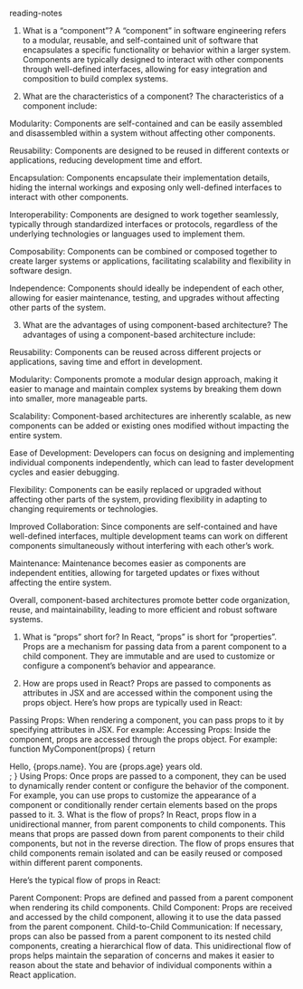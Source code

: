 reading-notes
1. What is a “component”?
A “component” in software engineering refers to a modular, reusable, and self-contained unit of software that encapsulates a specific functionality or behavior within a larger system. Components are typically designed to interact with other components through well-defined interfaces, allowing for easy integration and composition to build complex systems.

2. What are the characteristics of a component?
The characteristics of a component include:

Modularity: Components are self-contained and can be easily assembled and disassembled within a system without affecting other components.

Reusability: Components are designed to be reused in different contexts or applications, reducing development time and effort.

Encapsulation: Components encapsulate their implementation details, hiding the internal workings and exposing only well-defined interfaces to interact with other components.

Interoperability: Components are designed to work together seamlessly, typically through standardized interfaces or protocols, regardless of the underlying technologies or languages used to implement them.

Composability: Components can be combined or composed together to create larger systems or applications, facilitating scalability and flexibility in software design.

Independence: Components should ideally be independent of each other, allowing for easier maintenance, testing, and upgrades without affecting other parts of the system.

3. What are the advantages of using component-based architecture?
The advantages of using a component-based architecture include:

Reusability: Components can be reused across different projects or applications, saving time and effort in development.

Modularity: Components promote a modular design approach, making it easier to manage and maintain complex systems by breaking them down into smaller, more manageable parts.

Scalability: Component-based architectures are inherently scalable, as new components can be added or existing ones modified without impacting the entire system.

Ease of Development: Developers can focus on designing and implementing individual components independently, which can lead to faster development cycles and easier debugging.

Flexibility: Components can be easily replaced or upgraded without affecting other parts of the system, providing flexibility in adapting to changing requirements or technologies.

Improved Collaboration: Since components are self-contained and have well-defined interfaces, multiple development teams can work on different components simultaneously without interfering with each other’s work.

Maintenance: Maintenance becomes easier as components are independent entities, allowing for targeted updates or fixes without affecting the entire system.

Overall, component-based architectures promote better code organization, reuse, and maintainability, leading to more efficient and robust software systems.

1. What is “props” short for?
In React, “props” is short for “properties”. Props are a mechanism for passing data from a parent component to a child component. They are immutable and are used to customize or configure a component’s behavior and appearance.

2. How are props used in React?
Props are passed to components as attributes in JSX and are accessed within the component using the props object. Here’s how props are typically used in React:

Passing Props: When rendering a component, you can pass props to it by specifying attributes in JSX. For example:
<MyComponent name="John" age={30} />
Accessing Props: Inside the component, props are accessed through the props object. For example:
function MyComponent(props) {
  return <div>Hello, {props.name}. You are {props.age} years old.</div>;
}
Using Props: Once props are passed to a component, they can be used to dynamically render content or configure the behavior of the component. For example, you can use props to customize the appearance of a component or conditionally render certain elements based on the props passed to it.
3. What is the flow of props?
In React, props flow in a unidirectional manner, from parent components to child components. This means that props are passed down from parent components to their child components, but not in the reverse direction. The flow of props ensures that child components remain isolated and can be easily reused or composed within different parent components.

Here’s the typical flow of props in React:

Parent Component: Props are defined and passed from a parent component when rendering its child components.
Child Component: Props are received and accessed by the child component, allowing it to use the data passed from the parent component.
Child-to-Child Communication: If necessary, props can also be passed from a parent component to its nested child components, creating a hierarchical flow of data.
This unidirectional flow of props helps maintain the separation of concerns and makes it easier to reason about the state and behavior of individual components within a React application.